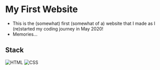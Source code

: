 # My First Website

* This is the (somewhat) first (somewhat of a) website that I made as I (re)started my coding journey in May 2020!
* Memories...

## Stack

![HTML](https://img.shields.io/badge/-HTML-E34F26?style=flat-square&logo=html5&logoColor=white)
![CSS](https://img.shields.io/badge/-CSS-1572B6?style=flat-square&logo=css3)
